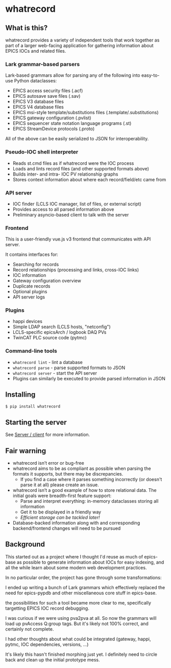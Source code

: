 # whatrecord

## What is this?

whatrecord provides a variety of independent tools that work together as part
of a larger web-facing application for gathering information about EPICS IOCs
and related files.

### Lark grammar-based parsers

Lark-based grammars allow for parsing any of the following into easy-to-use
Python dataclasses:

* EPICS access security files (.acf)
* EPICS autosave save files (.sav)
* EPICS V3 database files
* EPICS V4 database files
* EPICS msi-style template/substitutions files (.template/.substitutions)
* EPICS gateway configuration (.pvlist)
* EPICS sequencer state notation language programs (.st)
* EPICS StreamDevice protocols (.proto)

All of the above can be easily serialized to JSON for interoperability.

### Pseudo-IOC shell interpreter

* Reads st.cmd files as if whatrecord were the IOC process
* Loads and lints record files (and other supported formats above)
* Builds inter- and intra- IOC PV relationship graphs
* Stores context information about where each record/field/etc came from

### API server

* IOC finder (LCLS IOC manager, list of files, or external script)
* Provides access to all parsed information above
* Preliminary asyncio-based client to talk with the server

### Frontend

This is a user-friendly vue.js v3 frontend that communicates with API server.

It contains interfaces for:

* Searching for records
* Record relationships (processing and links, cross-IOC links)
* IOC information
* Gateway configuration overview
* Duplicate records
* Optional plugins
* API server logs

### Plugins

* happi devices
* Simple LDAP search (LCLS hosts, "netconfig")
* LCLS-specific epicsArch / logbook DAQ PVs
* TwinCAT PLC source code (pytmc)

### Command-line tools

* ``whatrecord lint`` - lint a database
* ``whatrecord parse`` - parse supported formats to JSON
* ``whatrecord server`` - start the API server
* Plugins can similarly be executed to provide parsed information in JSON

## Installing

```bash
$ pip install whatrecord
```

## Starting the server

See [Server / client](server_client.md) for more information.

## Fair warning

* whatrecord isn’t error or bug-free
* whatrecord aims to be as compliant as possible when parsing the formats it
  supports, but there may be discrepancies.
    - If you find a case where it parses something incorrectly (or doesn't parse
      it at all) please create an issue.
* whatrecord isn’t a good example of how to store relational data.  The initial
  goals were breadth-first feature support:
    - Parse and interpret everything: in-memory dataclasses storing all
      information
    - Get it to be displayed in a friendly way
    - _Efficient storage can be tackled later!_
* Database-backed information along with and corresponding backend/frontend
  changes will need to be pursued

## Background

This started out as a project where I thought I'd reuse as much of epics-base
as possible to generate information about IOCs for easy indexing, and all the
while learn about some modern web development practices.

In no particular order, the project has gone through some transformations:

I ended up writing a bunch of Lark grammars which effectively replaced
the need for epics-pypdb and other miscellaneous core stuff in epics-base.

the possibilities for such a tool became more clear to me, specifically
targetting EPICS IOC record debugging.

I was curious if we were using pva2pva at all. So now the grammars
will load up pvAccess Q:group tags.  But it's likely not 100% correct, and
certainly not complete.

I had other thoughts about what could be integrated (gateway, happi, pytmc,
IOC dependencies, versions, ...)

It's likely this hasn't finished morphing just yet.  I definitely need to
circle back and clean up the initial prototype mess.
